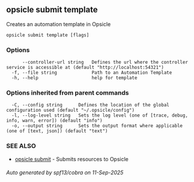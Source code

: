 ## opsicle submit template

Creates an automation template in Opsicle

```
opsicle submit template [flags]
```

### Options

```
      --controller-url string   Defines the url where the controller service is accessible at (default "http://localhost:54321")
  -f, --file string             Path to an Automation Template
  -h, --help                    help for template
```

### Options inherited from parent commands

```
  -C, --config string      Defines the location of the global configuration used (default "~/.opsicle/config")
  -l, --log-level string   Sets the log level (one of [trace, debug, info, warn, error]) (default "info")
  -o, --output string      Sets the output format where applicable (one of [text, json]) (default "text")
```

### SEE ALSO

* [opsicle submit](cli/opsicle_submit.md)	 - Submits resources to Opsicle

###### Auto generated by spf13/cobra on 11-Sep-2025
